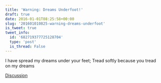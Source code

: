 ```yaml
---
title: 'Warning: Dreams Underfoot!'
draft: true
date: 2016-01-01T08:25:58+00:00
slug: '201601010825-warning-dreams-underfoot'
is_tweet: true
tweet_info:
  id: '682719377725128704'
  type: 'post'
  is_thread: False
---
```




I have spread my dreams under your feet;
Tread softly because you tread on my dreams

[Discussion](https://x.com/sytelus/status/682719377725128704)
